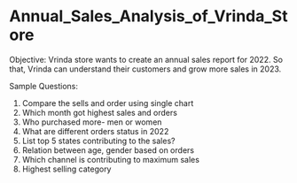 # Annual_Sales_Analysis_of_Vrinda_Store

Objective:
Vrinda store wants to create an annual sales report for 2022. 
So that, Vrinda can understand their customers and grow more sales in 2023.


Sample  Questions:
1. Compare the sells and order using single chart
2. Which month got highest sales and orders
3. Who purchased more- men or women
4. What are different orders status in 2022
5. List top 5 states contributing to the sales?
6. Relation between age, gender based on orders
7. Which channel is contributing to maximum sales
8. Highest selling category
